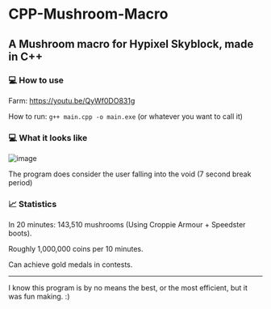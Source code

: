# CPP-Mushroom-Macro

## A Mushroom macro for Hypixel Skyblock, made in C++

### 💻 How to use

Farm: https://youtu.be/QyWf0DO831g

How to run: ```g++ main.cpp -o main.exe``` (or whatever you want to call it)

### 💻 What it looks like

![image](https://github.com/user-attachments/assets/39ef16e7-2aa7-45cf-be34-6507aec5966e)

The program does consider the user falling into the void (7 second break period)

### 📈 Statistics

In 20 minutes: 143,510 mushrooms (Using Croppie Armour + Speedster boots).

Roughly 1,000,000 coins per 10 minutes.

Can achieve gold medals in contests.

--------------------------------------------


I know this program is by no means the best, or the most efficient, but it was fun making. :)

